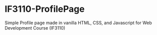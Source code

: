 # IF3110-ProfilePage
Simple Profile page made in vanilla HTML, CSS, and Javascript for Web Development Course (IF3110)
